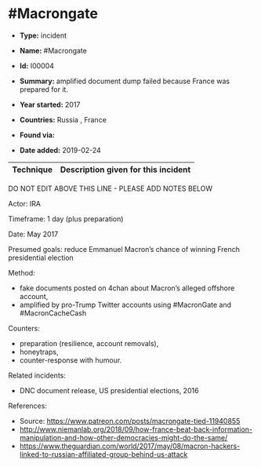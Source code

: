 # #Macrongate

* **Type:** incident

* **Name:** #Macrongate

* **Id:** I00004

* **Summary:** amplified document dump failed because France was prepared for it.

* **Year started:** 2017

* **Countries:** Russia , France

* **Found via:** 

* **Date added:** 2019-02-24
 

| Technique | Description given for this incident |
| --------- | ------------------------- |


DO NOT EDIT ABOVE THIS LINE - PLEASE ADD NOTES BELOW

Actor: IRA

Timeframe: 1 day (plus preparation)

Date: May 2017

Presumed goals: reduce Emmanuel Macron’s chance of winning French presidential election

Method:

* fake documents posted on 4chan about Macron’s alleged offshore account, 
* amplified by pro-Trump Twitter accounts using #MacronGate and #MacronCacheCash

Counters: 

* preparation (resilience, account removals), 
* honeytraps, 
* counter-response with humour.

Related incidents:

* DNC document release, US presidential elections, 2016


References:

* Source: https://www.patreon.com/posts/macrongate-tied-11940855 
* http://www.niemanlab.org/2018/09/how-france-beat-back-information-manipulation-and-how-other-democracies-might-do-the-same/
* https://www.theguardian.com/world/2017/may/08/macron-hackers-linked-to-russian-affiliated-group-behind-us-attack 
